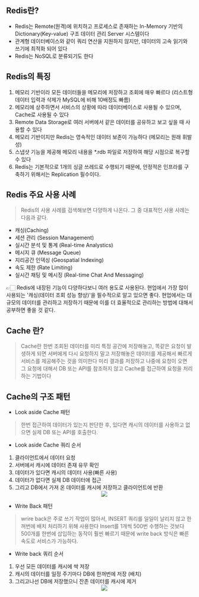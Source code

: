 ## Redis란?

- Redis는 Remote(원격)에 위치하고 프로세스로 존재하는 In-Memory 기반의 Dictionary(Key-value) 구조 데이터 관리 Server 시스템이다
- 관계형 데이터베이스와 같이 쿼리 연산을 지원하지 않지만, 데이터의 고속 읽기와 쓰기에 최적화 되어 있다
- Redis는 NoSQL로 분류되기도 한다


## Redis의 특징

1. 메모리 기반이라 모든 데이터들을 메모리에 저장하고 조회에 매우 빠르다 (리스트형 데이터 입력과 삭제가 MySQL에 비해 10배정도 빠름)
2. 메모리에 상주하면서 서비스의 상황에 따라 데이터베이스로 사용될 수 있으며, Cache로 사용될 수 있다
3. Remote Data Storage로 여러 서버에서 같은 데이터를 공유하고 보고 싶을 때 사용할 수 있다
4. 메모리 기반이지만 Redis는 영속적인 데이터 보존이 가능하다 (메모리는 원래 휘발성)
5. 스냅샷 기능을 제공해 메모리 내용을 *.rdb 파일로 저장하여 해당 시점으로 복구할 수 있다
6. Redis는 기본적으로 1개의 싱글 쓰레드로 수행되기 때문에, 안정적은 인프라를 구축하기 위해서는 Replication 필수이다.


## Redis 주요 사용 사례
> Redis의 사용 사례를 검색해보면 다양하게 나온다. 그 중 대표적인 사용 사례는 다음과 같다.

- 캐싱(Caching)
- 세션 관리 (Session Management)
- 실시간 분석 및 통계 (Real-time Analystics)
- 메시지 큐 (Message Queue)
- 지리공간 인덱싱 (Geospatial Indexing)
- 속도 제한 (Rate Limiting)
- 실시간 채팅 및 메시징 (Real-time Chat And Messaging)
  <p></p>
👉🏻 Redis에 내장된 기능이 다양하다보니 여러 용도로 사용된다. 현업에서 가장 많이 사용되는 '캐싱(데이터 조회 성능 향상)'을 필수적으로
   알고 있으면 좋다. 
   현업에서는 대규모의 데이터를 관리하고 저장하기 때문에 이를 더 효율적으로 관리하는 방법에 대해서 공부하면 좋을 것 같다.
   
## Cache 란?
> Cache란 한번 조회된 데이터를 미리 특정 공간에 저장해놓고, 똑같은 요청이 발생하게 되면 서버에게 다시 요청하지 말고 저장해놓은 데이터를 제공해서 빠르게 서비스를 제공해주는 것을 의미한다
> 미리 결과를 저장하고 나중에 요청이 오면 그 요청에 대해서 DB 또는 API를 참조하지 않고 Cache를 접근하여 요청을 처리하는 기법이다


## Cache의 구조 패턴

- Look aside Cache 패턴
> 한번 접근하여 데이터가 있는지 판단한 후, 있다면 캐시의 데이터를 사용하고 없으면 실제 DB 또는 API를 호출한다.


- Look aside Cache 쿼리 순서
1. 클라이언트에서 데이터 요청
2. 서버에서 캐시에 데이터 존재 유무 확인
3. 데이터가 있다면 캐시의 데이터 사용(빠른 사용)
4. 데이터가 없다면 실제 DB 데이터에 접근
5. 그리고 DB에서 가져 온 데이터를 캐시에 저장하고 클라이언트에 반환
   <div align="center">
      <img  src="https://github.com/user-attachments/assets/0fc80379-d6ca-4208-8689-0e48d35e55da">
   </div>


- Write Back 패턴
> wrire back은 주로 쓰기 작업이 많아서, INSERT 쿼리를 일일이 날리지 않고 한꺼번에 배치 처리하기 위해 사용한다
> Insert를 1개씩 500번 수행하는 것보다 500개를 한번에 삽입하는 동작이 훨씬 빠르기 때문에 write back 방식은 빠른 속도로 서비스가 가능하다.


- Write back 쿼리 순서
1. 우선 모든 데이터를 캐시에 싹 저장
2. 캐시의 데이터를 일정 주기마다 DB에 한꺼번에 저장 (배치)
3. 그리고나선 DB에 저장했으니 잔존 데이터를 캐시에 제거
   <div align="center">
      <img src="https://github.com/user-attachments/assets/b4f0409b-64fc-44c5-8dfc-16942778d934">
   </div>

